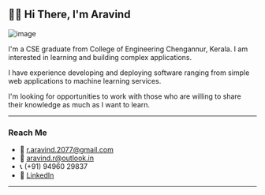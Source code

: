 ## 🙋‍♂️ Hi There, I'm Aravind

![image](https://user-images.githubusercontent.com/44097855/230086628-a5ab2cf7-d67c-475a-994d-d569e0f6af2f.png)

I'm a CSE graduate from College of Engineering Chengannur, Kerala. I am interested in learning and building complex applications. 

I have experience developing and deploying software ranging from simple web applications to machine learning services. 

I'm looking for opportunities to work with those who are willing to share their knowledge as much as I want to learn.

*****************
### Reach Me

- 📧 [r.aravind.2077@gmail.com](mailto:r.aravind.2077@gmail.com)
- 📧 [aravind.r@outlook.in](mailto:aravind.r@outlook.in)
- 📞 (+91) 94960 29837 
- 🔗 [LinkedIn](https://www.linkedin.com/in/r--aravind)

*****************
